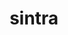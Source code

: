 ---
title: "sintra"
datePosted: 2019-03-06 07:43:00 +0000
image: "sintra.jpg"
caption: "The Pena Palace in Sintra"
---